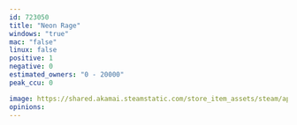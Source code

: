 ```yaml
---
id: 723050
title: "Neon Rage"
windows: "true"
mac: "false"
linux: false
positive: 1
negative: 0
estimated_owners: "0 - 20000"
peak_ccu: 0

image: https://shared.akamai.steamstatic.com/store_item_assets/steam/apps/723050/header.jpg?t=1669930269
opinions:
---
```

